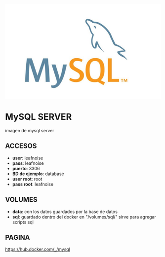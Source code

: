 ![alt text](mysql.png)

# MySQL SERVER

imagen de mysql server


## ACCESOS

* **user**: leafnoise
* **pass**: leafnoise
* **puerto**: 3306
* **BD de ejemplo**: database
* **user root**: root
* **pass root**: leafnoise


## VOLUMES

* **data**: con los datos guardados por la base de datos
* **sql**: guardado dentro del docker en "/volumes/sql/" sirve para agregar scripts sql

## PAGINA

https://hub.docker.com/_/mysql